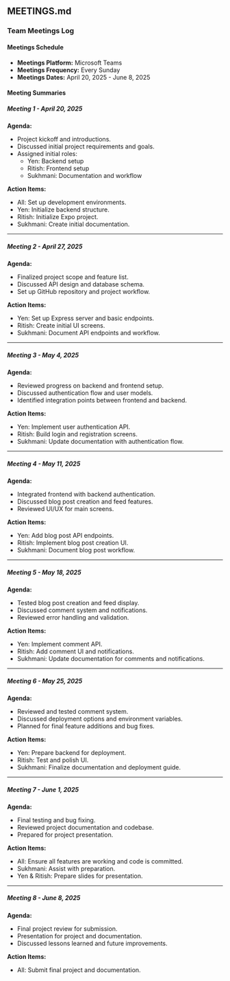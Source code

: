 ## **MEETINGS.md**  

### **Team Meetings Log**  

#### **Meetings Schedule**  
- **Meetings Platform:** Microsoft Teams  
- **Meetings Frequency:** Every Sunday   
- **Meetings Dates:** April 20, 2025 - June 8, 2025

#### **Meeting Summaries**  

##### **Meeting 1 - April 20, 2025**  
**Agenda:**  
- Project kickoff and introductions.  
- Discussed initial project requirements and goals.  
- Assigned initial roles:  
  - Yen: Backend setup  
  - Ritish: Frontend setup  
  - Sukhmani: Documentation and workflow  

**Action Items:**  
- All: Set up development environments.  
- Yen: Initialize backend structure.  
- Ritish: Initialize Expo project.  
- Sukhmani: Create initial documentation.  

---

##### **Meeting 2 - April 27, 2025**  
**Agenda:**  
- Finalized project scope and feature list.  
- Discussed API design and database schema.  
- Set up GitHub repository and project workflow.  

**Action Items:**  
- Yen: Set up Express server and basic endpoints.  
- Ritish: Create initial UI screens.  
- Sukhmani: Document API endpoints and workflow.  

---

##### **Meeting 3 - May 4, 2025**  
**Agenda:**  
- Reviewed progress on backend and frontend setup.  
- Discussed authentication flow and user models.  
- Identified integration points between frontend and backend.  

**Action Items:**  
- Yen: Implement user authentication API.  
- Ritish: Build login and registration screens.  
- Sukhmani: Update documentation with authentication flow.  

---

##### **Meeting 4 - May 11, 2025**  
**Agenda:**  
- Integrated frontend with backend authentication.  
- Discussed blog post creation and feed features.  
- Reviewed UI/UX for main screens.  

**Action Items:**  
- Yen: Add blog post API endpoints.  
- Ritish: Implement blog post creation UI.  
- Sukhmani: Document blog post workflow.  

---

##### **Meeting 5 - May 18, 2025**  
**Agenda:**  
- Tested blog post creation and feed display.  
- Discussed comment system and notifications.  
- Reviewed error handling and validation.  

**Action Items:**  
- Yen: Implement comment API.  
- Ritish: Add comment UI and notifications.  
- Sukhmani: Update documentation for comments and notifications.  

---

##### **Meeting 6 - May 25, 2025**  
**Agenda:**  
- Reviewed and tested comment system.  
- Discussed deployment options and environment variables.  
- Planned for final feature additions and bug fixes.  

**Action Items:**  
- Yen: Prepare backend for deployment.  
- Ritish: Test and polish UI.  
- Sukhmani: Finalize documentation and deployment guide.  

---

##### **Meeting 7 - June 1, 2025**  
**Agenda:**  
- Final testing and bug fixing.  
- Reviewed project documentation and codebase.  
- Prepared for project presentation.  

**Action Items:**  
- All: Ensure all features are working and code is committed.  
- Sukhmani: Assist with preparation. 
- Yen & Ritish: Prepare slides for presentation.  

---

##### **Meeting 8 - June 8, 2025**  
**Agenda:**  
- Final project review for submission.  
- Presentation for project and documentation.  
- Discussed lessons learned and future improvements.  

**Action Items:**  
- All: Submit final project and documentation.  
